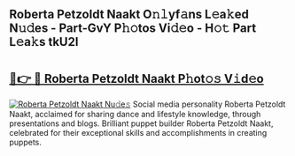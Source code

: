 ## Roberta Petzoldt Naakt O𝚗𝚕yf𝚊ns L𝚎a𝚔ed N𝚞𝚍es - Part-GvY P𝚑𝚘tos Vi𝚍𝚎o - H𝚘𝚝 Part L𝚎a𝚔s tkU2l

# <h2><a href="http://kf7vkel.oniu.top/?m=Roberta+Petzoldt+Naakt">🔗👉 🔴 Roberta Petzoldt Naakt P𝚑ot𝚘𝚜 V𝚒d𝚎o</a></h2>

[![Roberta Petzoldt Naakt Nu𝚍e𝚜](https://i.imgur.com/0qMVB7G.gif)](http://kf7vkel.oniu.top/?m=Roberta+Petzoldt+Naakt)
Social media personality Roberta Petzoldt Naakt, acclaimed for sharing dance and lifestyle knowledge, through presentations and blogs. Brilliant puppet builder Roberta Petzoldt Naakt, celebrated for their exceptional skills and accomplishments in creating puppets.  
